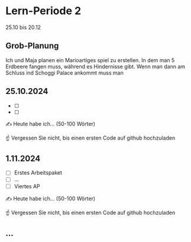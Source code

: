 # Lern-Periode 2

25.10 bis 20.12

## Grob-Planung

Ich und Maja planen ein Marioartiges spiel zu erstellen. In dem man 5 Erdbeere fangen muss, während es Hindernisse gibt. Wenn man dann am Schluss ind Schoggi Palace ankommt muss man

## 25.10.2024

- [ ] 
- [ ] 

✍️ Heute habe ich... (50-100 Wörter)

☝️ Vergessen Sie nicht, bis einen ersten Code auf github hochzuladen

## 1.11.2024

- [ ] Erstes Arbeitspaket
- [ ] ...
- [ ] Viertes AP

✍️ Heute habe ich... (50-100 Wörter)

☝️ Vergessen Sie nicht, bis einen ersten Code auf github hochzuladen

## ...

